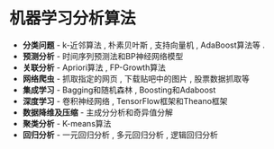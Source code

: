# 机器学习分析算法

* **分类问题** - k-近邻算法 , 朴素贝叶斯 , 支持向量机 , AdaBoost算法等 .
* **预测分析** - 时间序列预测法和BP神经网络模型
* **关联分析** - Apriori算法 , FP-Growth算法
* **网络爬虫** - 抓取指定的网页 , 下载贴吧中的图片 , 股票数据抓取等
* **集成学习** - Bagging和随机森林 , Boosting和Adaboost
* **深度学习** - 卷积神经网络 , TensorFlow框架和Theano框架
* **数据降维及压缩** - 主成分分析和奇异值分解
* **聚类分析** - K-means算法
* **回归分析** - 一元回归分析 , 多元回归分析 , 逻辑回归分析



